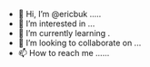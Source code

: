 - 👋 Hi, I’m @ericbuk .....
- 👀 I’m interested in ...
- 🌱 I’m currently learning .
- 💞️ I’m looking to collaborate on ...
- 📫 How to reach me ......

<!---
ericbuk/ericbuk is a ✨ special ✨ repository because its `README.md` (this file) appears on your GitHub profile.
You can click the Preview link to take a look at your changes.
--->
